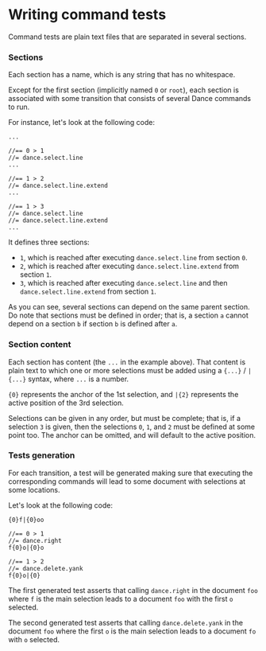 # Writing command tests

Command tests are plain text files that are separated in several sections.

### Sections
Each section has a name, which is any string that has no whitespace.

Except for the first section (implicitly named `0` or `root`), each section
is associated with some transition that consists of several Dance commands to run.

For instance, let's look at the following code:

```
...

//== 0 > 1
//= dance.select.line
...

//== 1 > 2
//= dance.select.line.extend
...

//== 1 > 3
//= dance.select.line
//= dance.select.line.extend
...
```

It defines three sections:
- `1`, which is reached after executing `dance.select.line` from section `0`.
- `2`, which is reached after executing `dance.select.line.extend` from section `1`.
- `3`, which is reached after executing `dance.select.line` and then `dance.select.line.extend` from section `1`.

As you can see, several sections can depend on the same parent section. Do note that
sections must be defined in order; that is, a section `a` cannot depend on a section `b`
if section `b` is defined after `a`.

### Section content
Each section has content (the `...` in the example above). That content is plain text to which
one or more selections must be added using a `{...}` / `|{...}` syntax, where `...` is a number.

`{0}` represents the anchor of the 1st selection, and `|{2}` represents the active position of the 3rd selection.

Selections can be given in any order, but must be complete; that is, if a selection `3` is given, then the
selections `0`, `1`, and `2` must be defined at some point too. The anchor can be omitted, and will default to
the active position.

### Tests generation
For each transition, a test will be generated making sure that executing the corresponding commands
will lead to some document with selections at some locations.

Let's look at the following code:

```
{0}f|{0}oo

//== 0 > 1
//= dance.right
f{0}o|{0}o

//== 1 > 2
//= dance.delete.yank
f{0}o|{0}
```

The first generated test asserts that calling `dance.right` in the document `foo` where `f` is the main selection
leads to a document `foo` with the first `o` selected.

The second generated test asserts that calling `dance.delete.yank` in the document `foo` where the first `o` is
the main selection leads to a document `fo` with `o` selected.
